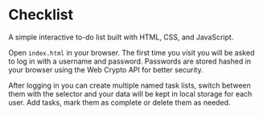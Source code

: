 # Checklist

A simple interactive to-do list built with HTML, CSS, and JavaScript.

Open `index.html` in your browser. The first time you visit you will be asked to
log in with a username and password. Passwords are stored hashed in your
browser using the Web Crypto API for better security.

After logging in you can create multiple named task lists, switch between them
with the selector and your data will be kept in local storage for each user.
Add tasks, mark them as complete or delete them as needed.
